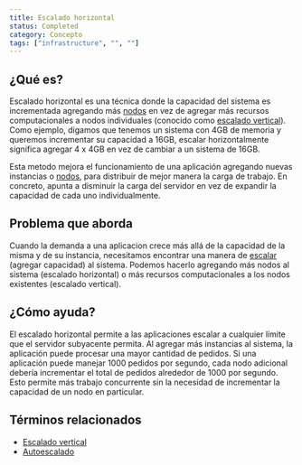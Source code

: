 ```yaml
---
title: Escalado horizontal
status: Completed
category: Concepto
tags: ["infrastructure", "", ""]
---
```


## ¿Qué es?

Escalado horizontal es una técnica donde la capacidad del sistema es incrementada agregando más [nodos](/es/nodes)
en vez de agregar más recursos computacionales a nodos individuales (conocido como [escalado vertical](/es/vertical-scaling/)).
Como ejemplo, digamos que tenemos un sistema con 4GB de memoria y queremos incrementar su capacidad a 16GB,
escalar horizontalmente significa agregar 4 x 4GB en vez de cambiar a un sistema de 16GB.

Esta metodo mejora el funcionamiento de una aplicación agregando nuevas instancias o [nodos](/es/nodes),
para distribuir de mejor manera la carga de trabajo.
En concreto, apunta a disminuir la carga del servidor
en vez de expandir la capacidad de cada uno individualmente.

## Problema que aborda

Cuando la demanda a una aplicacion crece más allá de la capacidad de la misma y de su instancia,
necesitamos encontrar una manera de [escalar](/es/scale) (agregar capacidad) al sistema.
Podemos hacerlo agregando más nodos al sistema (escalado horizontal)
o más recursos computacionales a los nodos existentes (escalado vertical).

## ¿Cómo ayuda?

El escalado horizontal permite a las aplicaciones escalar a cualquier límite que el servidor subyacente permita.
Al agregar más instancias al sistema, la aplicación puede procesar una mayor cantidad de pedidos.
Si una aplicación puede manejar 1000 pedidos por segundo,
cada nodo adicional debería incrementar el total de pedidos alrededor de 1000 por segundo.
Esto permite más trabajo concurrente
sin la necesidad de incrementar la capacidad de un nodo en particular.

## Términos relacionados

* [Escalado vertical](/es/vertical-scaling/)
* [Autoescalado](/es/auto-scaling/)
